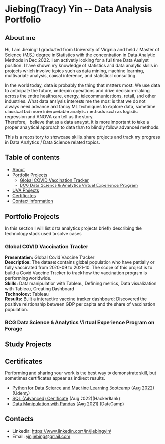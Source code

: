 # Jiebing(Tracy) Yin -- Data Analysis Portfolio

## About me
Hi, I am Jiebing! I graduated from University of Virginia and held a Master of Science (M.S.) degree in Statistics with the concentration in Data-Analytic Methods in Dec 2022. I am activetly looking for a full time Data Analyst position. I have shown my knowledge of statistics and data analytic skills in projects which involve topics such as data mining, machine learning, multivariate analysis, causal inference, and statistical consulting. 

In the world today, data is probably the thing that matters most. We use data to anticipate the future, underpin operations and drive decision-making across the entire healthcare, energy, telecommunications, retail, and other industries. What data analysis interests me the most is that we do not always need advance and fancy ML techniques to explore data, sometime classical but more interpretable analytic methods such as logistic regression and ANOVA can tell us the story. \
Therefore, I believe that as a data analyst, it is more important to take a proper analytical approach to data than to blindly follow advanced methods.

This is a repository to showcase skills, share projects and track my progress in Data Analytics / Data Science related topics.

## Table of contents
- [About](#About-me)
- [Portfolio Projects](#Portfolio-Projects)
  + [Global COVID Vaccination Tracker](#Global-COVID-Vaccination-Tracker)
  + [BCG Data Science & Analytics Virtual Experience Program](#BCG-Data-Science&Analytics-Virtual-Experience-Program-on-Forage)
- [UVA Projects](#UVA-Projects)
- [Certificates](#Certificates)
- [Contact Information](#Contacts)

## Portfolio Projects
In this section I will list data analytics projects briefly describing the technology stack used to solve cases.
### Global COVID Vaccination Tracker
**Presentation:** [Global Covid Vaccine Tracker](https://prod-useast-a.online.tableau.com/t/jiebingtracyyin/views/GlobalCOVID-19VaccineTracker/GlobalVaccineTracker)\
**Description:** The dataset contains global population who have partially or fully vaccinated from 2020-09 to 2021-10. The scope of this project is to build a Covid Vaccine Tracker to track how the vaccination program is performing worldwide. \
**Skills:** Data manipulation with Tableau, Defining metrics, Data visualization with Tableau, Creating Dashboard\
**Technology:** Tableau\
**Results:** Built a interactive vaccine tracker dashboard; Discovered the positive relationship between GDP per capita and the share of vaccination population. 

### BCG Data Science & Analytics Virtual Experience Program on Forage

## Study Projects

## Certificates
Performing and sharing your work is the best way to demonstrate skill, but sometimes certificates appear as indirect results.
- [Python for Data Science and Machine Learning Bootcamp](https://drive.google.com/file/d/1As5izDhrUTdnOGXU1Yz6y8XnARu8DkwH/view?usp=share_link) (Aug 2022)(Udemy)
- [SQL (Advanced) Certificate](https://www.hackerrank.com/certificates/iframe/1741d7b5e2b7) (Aug 2022)(HackerRank)
- [Data Manipulation with Pandas](https://drive.google.com/file/d/1uKnf50GX_fdo_BRiYfYKbVraSd-9xXEd/view?usp=share_link) (Aug 2021) (DataCamp)

## Contacts
- LinkedIn: https://www.linkedin.com/in/jiebingyin/
- Email: yinjiebing@gmail.com
